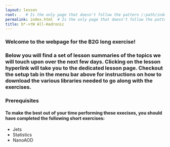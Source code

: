 ```yaml
---
layout: lesson
root: .  # Is the only page that doesn't follow the pattern /:path/index.html
permalink: index.html  # Is the only page that doesn't follow the pattern /:path/index.html
title: b*->tW All-Hadronic
---
```



### Welcome to the webpage for the B2G long exercise!
### Below you will find a set of lesson summaries of the topics we will touch upon over the next few days. Clicking on the lesson hyperlink will take you to the dedicated lesson page. Checkout the setup tab in the menu bar above for instructions on how to download the various libraries needed to go along with the exercises.

<!-- this is an html comment -->

### Prerequisites
#### To make the best out of your time performing these execises, you should have completed the following short exercises:
- Jets
- Statistics
- NanoAOD
